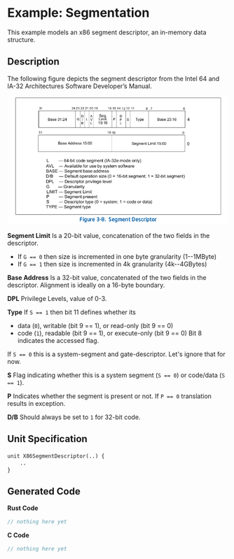 # Example: Segmentation

This example models an x86 segment descriptor, an in-memory data structure.

## Description

The following figure depicts the segment descriptor from the Intel 64 and IA-32 Architectures Software Developer’s Manual.

![Segmentation Descriptor](segmentation_descriptor.png "Segment Descriptor")

**Segment Limit**
Is a 20-bit value, concatenation of the two fields in the descriptor.
  - If `G == 0` then size is incremented in one byte granularity (1--1MByte)
  - If `G == 1` then size is incremented in 4k granularity (4k--4GBytes)

**Base Address**
Is a 32-bit value, concatenated of the two fields in the descriptor.
Alignment is ideally on a 16-byte boundary.

**DPL** Privilege Levels, value of 0-3.

**Type** If `S == 1` then bit 11 defines whether its
 - data (`0`), writable (bit 9 == 1), or read-only (bit 9 == 0)
 - code (`1`), readable (bit 9 == 1), or execute-only (bit 9 == 0)
Bit 8 indicates the accessed flag.

If `S == 0` this is a system-segment and gate-descriptor. Let's ignore that for now.


**S** Flag indicating whether this is a system segment (`S == 0`) or code/data (`S == 1`).

**P** Indicates whether the segment is present or not. If `P == 0` translation results in exception.

**D/B** Should always be set to `1` for 32-bit code.


## Unit Specification

```vrs, editable
unit X86SegmentDescriptor(..) {
    ..
}
```

## Generated Code

**Rust Code**
```rust
// nothing here yet
```

**C Code**
```c
// nothing here yet
```
